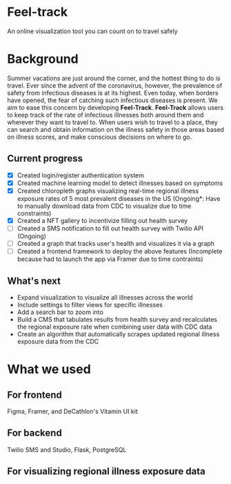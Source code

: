 # Feel-track
An online visualization tool you can count on to travel safely

# Background
Summer vacations are just around the corner, and the hottest thing to do is travel. Ever since the advent of the coronavirus, however, the prevalence of safety from infectious diseases is at its highest. Even today, when borders have opened, the fear of catching such infectious diseases is present. We aim to ease this concern by developing **Feel-Track**. **Feel-Track** allows users to keep track of the rate of infectious illnesses both around them and wherever they want to travel to. When users wish to travel to a place, they can search and obtain information on the illness safety in those areas based on illness scores, and make conscious decisions on where to go. 

## Current progress 
- [x] Created login/register authentication system
- [x] Created machine learning model to detect illnesses based on symptoms
- [x] Created chloropleth graphs visualizing real-time regional illness exposure rates of 5 most prevalent diseases in the US (Ongoing*: Have to manually download data from CDC to visualize due to time constraints)
- [x] Created a NFT gallery to incentivize filling out health survey
- [ ] Created a SMS notification to fill out health survey with Twilio API (Ongoing)
- [ ] Created a graph that tracks user's health and visualizes it via a graph
- [ ] Created a frontend framework to deploy the above features (Incomplete because had to launch the app via Framer due to time contraints)

## What's next
- Expand visualization to visualize all illnesses across the world 
- Include settings to filter views for specific illnesses
- Add a search bar to zoom into 
- Build a CMS that tabulates results from health survey and recalculates the regional exposure rate when combining user data with CDC data
- Create an algorithm that automatically scrapes updated regional illness exposure data from the CDC

# What we used 
## For frontend
Figma, Framer, and DeCathlon's Vitamin UI kit
## For backend
Twilio SMS and Studio, Flask, PostgreSQL
## For visualizing regional illness exposure data
